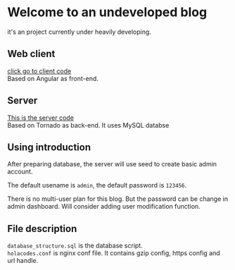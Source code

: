 # Welcome to an undeveloped blog

it's an project currently under heavily developing.

## Web client

[click go to client code](./web_client/README.md)  
Based on Angular as front-end.

## Server

[This is the server code](./server/README.md)  
Based on Tornado as back-end.
It uses MySQL databse

## Using introduction

After preparing database, the server will use seed to create basic admin account.

The default usename is `admin`, the default password is `123456`.

There is no multi-user plan for this blog. But the password can be change in admin dashboard. Will consider adding user modification function.

## File description

`database_structure.sql` is the database script.  
`holacodes.conf` is nginx conf file. It contains gzip config, https config and url handle.
